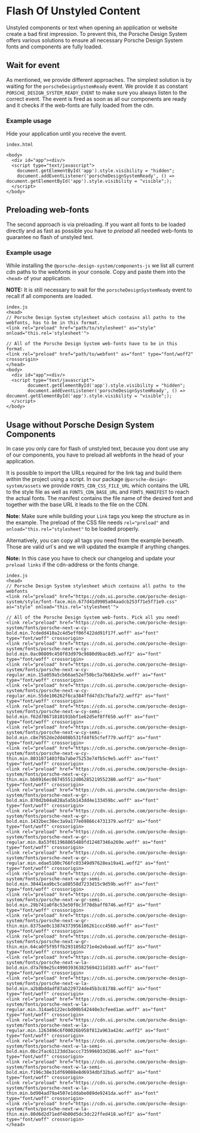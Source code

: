 # Flash Of Unstyled Content

Unstyled components or text when opening an application or website create a bad first impression.
To prevent this, the Porsche Design System offers various solutions to ensure all necessary Porsche Design System fonts and components are fully loaded.

## Wait for event

As mentioned, we provide different approaches. The simplest solution is by waiting for the `porscheDesignSystemReady` event.
We provide it as constant `PORSCHE_DESIGN_SYSTEM_READY_EVENT` to make sure you always listen to the correct event.
The event is fired as soon as all our components are ready and it checks if the web-fonts are fully loaded from the cdn.

### Example usage

Hide your application until you receive the event.

``` 
index.html

<body>
  <div id="app"><div/>
  <script type="text/javascript">
    document.getElementById('app').style.visibility = "hidden";
    document.addEventListener('porscheDesignSystemReady', () => document.getElementById('app').style.visibility = "visible";);
  </script>
</body>
```

## Preloading web-fonts 

The second approach is via preloading. If you want all fonts to be loaded directly and as fast as possible you have to
*preload* all needed web-fonts to guarantee no flash of unstyled text.

### Example usage

While installing the `@porsche-design-system/components-js` we list all current cdn paths to the webfonts in your console.
Copy and paste them into the `<head>` of your application. 

**NOTE:** It is still necessary to wait for the `porscheDesignSystemReady` event to recall if all components are loaded.

```
index.js
<head>
// Porsche Design System stylesheet which contains all paths to the webfonts, has to be in this format.
<link rel="preload" href="path/to/stylesheet" as="style" onload="this.rel='stylesheet'">

// All of the Porsche Design System web-fonts have to be in this format.
<link rel="preload" href="path/to/webfont" as="font" type="font/woff2" crossorigin>
</head>
<body>
  <div id="app"><div/>
  <script type="text/javascript">
        document.getElementById('app').style.visibility = "hidden";
        document.addEventListener('porscheDesignSystemReady', () => document.getElementById('app').style.visibility = "visible";);
  </script>
</body>
```

## Usage without Porsche Design System Components

In case you only care for flash of unstyled text, because you dont use any of our components,
you have to preload all webfonts in the head of your application.

It is possible to import the URLs required for the link tag and build them within the project using a script. 
In our package `@porsche-design-system/assets` we provide `FONTS_CDN_CSS_FILE_URL` which contains the URL to the style file as well as 
`FONTS_CDN_BASE_URL` and `FONTS_MANIFEST` to reach the actual fonts. The manifest contains the file name of the desired font and together with the base URL it leads
to the file on the CDN.

**Note:** Make sure while building your `Link` tags you keep the structure as in the example.
The preload of the CSS file needs `rel="preload"` and `onload="this.rel="stylesheet"` to be loaded properly.

Alternatively, you can copy all tags you need from the example beneath. Those are valid url´s and we will updated the example if anything changes.

**Note:** In this case you have to check our changelog and update your `preload links` if the cdn-address or the fonts change.

```
index.js
<head>
// Porsche Design System stylesheet which contains all paths to the webfonts
<link rel="preload" href="https://cdn.ui.porsche.com/porsche-design-system/style/font-face.min.677d41d9905a04aadcb253f71e5f71e9.css" as="style" onload="this.rel='stylesheet'">

// All of the Porsche Design System web-fonts. Pick all you need!
<link rel="preload" href="https://cdn.ui.porsche.com/porsche-design-system/fonts/porsche-next-w-cy-bold.min.7cdedd410a2c4d5eff06f422dd91f17f.woff" as="font" type="font/woff" crossorigin>
<link rel="preload" href="https://cdn.ui.porsche.com/porsche-design-system/fonts/porsche-next-w-cy-bold.min.0ac00809c450f03d979c9880d9bac8d5.woff2" as="font" type="font/woff" crossorigin>
<link rel="preload" href="https://cdn.ui.porsche.com/porsche-design-system/fonts/porsche-next-w-cy-regular.min.15a059a5cb66ae52ef50bc5a7b682e5e.woff" as="font" type="font/woff" crossorigin>
<link rel="preload" href="https://cdn.ui.porsche.com/porsche-design-system/fonts/porsche-next-w-cy-regular.min.55de106262f6ca384ffd47d3c7bafa72.woff2" as="font" type="font/woff" crossorigin>
<link rel="preload" href="https://cdn.ui.porsche.com/porsche-design-system/fonts/porsche-next-w-cy-semi-bold.min.f62d70671810191bbf1e62d5ef8ff650.woff" as="font" type="font/woff" crossorigin>
<link rel="preload" href="https://cdn.ui.porsche.com/porsche-design-system/fonts/porsche-next-w-cy-semi-bold.min.c8e7952de2dd408b531fd4f65cfef779.woff2" as="font" type="font/woff" crossorigin>
<link rel="preload" href="https://cdn.ui.porsche.com/porsche-design-system/fonts/porsche-next-w-cy-thin.min.8031071403f0a7abe75253e74fb5c9e5.woff" as="font" type="font/woff" crossorigin>
<link rel="preload" href="https://cdn.ui.porsche.com/porsche-design-system/fonts/porsche-next-w-cy-thin.min.bb8916ec087455512d06285219552380.woff2" as="font" type="font/woff" crossorigin>
<link rel="preload" href="https://cdn.ui.porsche.com/porsche-design-system/fonts/porsche-next-w-gr-bold.min.870d2b04a828a5a5b143dd4e133459bc.woff" as="font" type="font/woff" crossorigin>
<link rel="preload" href="https://cdn.ui.porsche.com/porsche-design-system/fonts/porsche-next-w-gr-bold.min.1432bec38ec3a9a177e69866c4731379.woff2" as="font" type="font/woff" crossorigin>
<link rel="preload" href="https://cdn.ui.porsche.com/porsche-design-system/fonts/porsche-next-w-gr-regular.min.8a53f011968865488fd12487346a269e.woff" as="font" type="font/woff" crossorigin>
<link rel="preload" href="https://cdn.ui.porsche.com/porsche-design-system/fonts/porsche-next-w-gr-regular.min.edae5100c766fc03349d97628ea19a41.woff2" as="font" type="font/woff" crossorigin>
<link rel="preload" href="https://cdn.ui.porsche.com/porsche-design-system/fonts/porsche-next-w-gr-semi-bold.min.30441ea9bc5ca88558d7233d15c9d59b.woff" as="font" type="font/woff" crossorigin>
<link rel="preload" href="https://cdn.ui.porsche.com/porsche-design-system/fonts/porsche-next-w-gr-semi-bold.min.29b741a0f8c53e50f0c3f70dbaff0746.woff2" as="font" type="font/woff" crossorigin>
<link rel="preload" href="https://cdn.ui.porsche.com/porsche-design-system/fonts/porsche-next-w-gr-thin.min.8375ae0c13874373956106261ccc4560.woff" as="font" type="font/woff" crossorigin>
<link rel="preload" href="https://cdn.ui.porsche.com/porsche-design-system/fonts/porsche-next-w-gr-thin.min.64ca0f5f95ffb2931058271e4e2ebaad.woff2" as="font" type="font/woff" crossorigin>
<link rel="preload" href="https://cdn.ui.porsche.com/porsche-design-system/fonts/porsche-next-w-la-bold.min.d7a769e25c499039363825694211d103.woff" as="font" type="font/woff" crossorigin>
<link rel="preload" href="https://cdn.ui.porsche.com/porsche-design-system/fonts/porsche-next-w-la-bold.min.a2b8bddadf87ab229724de45b3c81788.woff2" as="font" type="font/woff" crossorigin>
<link rel="preload" href="https://cdn.ui.porsche.com/porsche-design-system/fonts/porsche-next-w-la-regular.min.314aeb122ecbd00b542440e3cfeed1ae.woff" as="font" type="font/woff" crossorigin>
<link rel="preload" href="https://cdn.ui.porsche.com/porsche-design-system/fonts/porsche-next-w-la-regular.min.1263496c6f00026b958f812a963a424c.woff2" as="font" type="font/woff" crossorigin>
<link rel="preload" href="https://cdn.ui.porsche.com/porsche-design-system/fonts/porsche-next-w-la-semi-bold.min.0bc2fac61123dd3accc735996033d286.woff" as="font" type="font/woff" crossorigin>
<link rel="preload" href="https://cdn.ui.porsche.com/porsche-design-system/fonts/porsche-next-w-la-semi-bold.min.f196c38e31df69088e8d6934dbf32ba5.woff2" as="font" type="font/woff" crossorigin>
<link rel="preload" href="https://cdn.ui.porsche.com/porsche-design-system/fonts/porsche-next-w-la-thin.min.bd904ad79a4507e1ddabe089de9241da.woff" as="font" type="font/woff" crossorigin>
<link rel="preload" href="https://cdn.ui.porsche.com/porsche-design-system/fonts/porsche-next-w-la-thin.min.80d6d2d71edf4b00d5dc3dc22ffed418.woff2" as="font" type="font/woff" crossorigin>
</head>
```